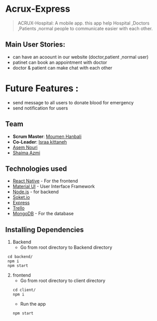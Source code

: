 # Acrux-Express

> ACRUX-Hospital: A mobile app. this app help Hospital ,Doctors ,Patients ,normal people to communicate easier with  each other.
## Main User Stories:
 - can have an acoount in our website (doctor,patient ,normal user)
 - patinet can book an appointment with doctor
 - doctor & patient can make chat with each other 

# Future Features :
 - send message to all users to donate blood for emergency
 - send notification for users

## Team
- **Scrum Master**: [Moumen Hanbali](https://github.com/Moumenh)
- **Co-Leader**: [Israa kittaneh](https://github.com/israakittaneh)
-  [Asem Nouri](https://github.com/asemnouri) 
- [Shaima Azmi](https://github.com/shaima96) 

## Technologies used
- [React Native](https://reactnative.dev/docs/getting-started) - For the frontend
- [Material UI](https://material-ui.com/) - User Interface Framework
- [Node.js](https://nodejs.org/) - for backend
- [Soket.io](https://socket.io/)
- [Express](https://expressjs.com/)
- [Trello](https://trello.com/b/FFojNT3J/thesis-project)
- [MongoDB](http://mongodb.com/) - For the database

## Installing Dependencies
1. Backend
   - Go from root directory to Backend directory
  ```
   cd backend/
   npm i
   npm start
   ```
   
2. frontend
   - Go from root directory to client directory
   ```
   cd client/
   npm i
   ```
   - Run the app
   ```
   npm start
   ```


